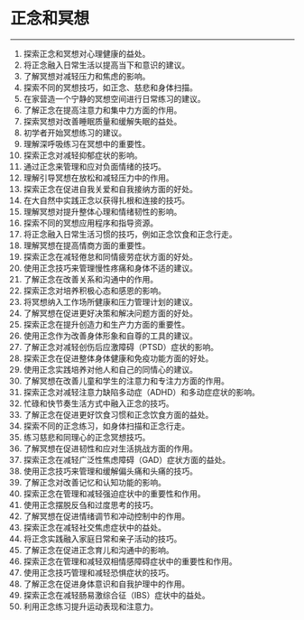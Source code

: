 
# 正念和冥想

---

1. 探索正念和冥想对心理健康的益处。
2. 将正念融入日常生活以提高当下和意识的建议。
3. 了解冥想对减轻压力和焦虑的影响。
4. 探索不同的冥想技巧，如正念、慈悲和身体扫描。
5. 在家营造一个宁静的冥想空间进行日常练习的建议。
6. 了解正念在提高注意力和集中力方面的作用。
7. 探索冥想对改善睡眠质量和缓解失眠的益处。
8. 初学者开始冥想练习的建议。
9. 理解深呼吸练习在冥想中的重要性。
10. 探索正念对减轻抑郁症状的影响。
11. 通过正念来管理和应对负面情绪的技巧。
12. 理解引导冥想在放松和减轻压力中的作用。
13. 探索正念在促进自我关爱和自我接纳方面的好处。
14. 在大自然中实践正念以获得扎根和连接的技巧。
15. 理解冥想对提升整体心理和情绪韧性的影响。
16. 探索不同的冥想应用程序和指导资源。
17. 将正念融入日常生活习惯的技巧，例如正念饮食和正念行走。
18. 理解冥想在提高情商方面的重要性。
19. 探索正念在减轻倦怠和同情疲劳症状方面的好处。
20. 使用正念技巧来管理慢性疼痛和身体不适的建议。
21. 了解正念在改善关系和沟通中的作用。
22. 探索正念对培养积极心态和感恩的影响。
23. 将冥想纳入工作场所健康和压力管理计划的建议。
24. 了解冥想在促进更好决策和解决问题方面的好处。
25. 探索正念在提升创造力和生产力方面的重要性。
26. 使用正念作为改善身体形象和自尊的工具的建议。
27. 了解正念对减轻创伤后应激障碍（PTSD）症状的影响。
28. 探索正念在促进整体身体健康和免疫功能方面的好处。
29. 使用正念实践培养对他人和自己的同情心的建议。
30. 了解冥想在改善儿童和学生的注意力和专注力方面的作用。
31. 探索正念对减轻注意力缺陷多动症（ADHD）和多动症症状的影响。
32. 忙碌和快节奏生活方式中融入正念的技巧。
33. 了解正念在促进更好饮食习惯和正念饮食方面的益处。
34. 探索不同的正念练习，如身体扫描和正念行走。
35. 练习慈悲和同理心的正念冥想技巧。
36. 了解冥想在促进韧性和应对生活挑战方面的作用。
37. 探索正念在减轻广泛性焦虑障碍（GAD）症状方面的益处。
38. 使用正念技巧来管理和缓解偏头痛和头痛的技巧。
39. 了解正念对改善记忆和认知功能的影响。
40. 探索正念在管理和减轻强迫症状中的重要性和作用。
41. 使用正念摆脱反刍和过度思考的技巧。
42. 了解冥想在促进情绪调节和冲动控制中的作用。
43. 探索正念在减轻社交焦虑症状中的益处。
44. 将正念实践融入家庭日常和亲子活动的技巧。
45. 了解正念在促进正念育儿和沟通中的影响。
46. 探索正念在管理和减轻双相情感障碍症状中的重要性和作用。
47. 使用正念技巧管理和减轻恐惧症状的技巧。
48. 了解正念在促进身体意识和自我护理中的作用。
49. 探索正念在减轻肠易激综合征（IBS）症状中的益处。
50. 利用正念练习提升运动表现和注意力。

